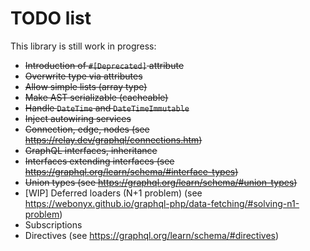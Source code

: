 # TODO list
This library is still work in progress:

- ~~Introduction of `#[Deprecated]` attribute~~
- ~~Overwrite type via attributes~~
- ~~Allow simple lists (array type)~~
- ~~Make AST serializable (cacheable)~~
- ~~Handle `DateTime` and `DateTimeImmutable`~~
- ~~Inject autowiring services~~
- ~~Connection, edge, nodes (see https://relay.dev/graphql/connections.htm)~~
- ~~GraphQL interfaces, inheritance~~
- ~~Interfaces extending interfaces (see https://graphql.org/learn/schema/#interface-types)~~
- ~~Union types (see https://graphql.org/learn/schema/#union-types)~~
- [WIP] Deferred loaders (N+1 problem) (see https://webonyx.github.io/graphql-php/data-fetching/#solving-n1-problem)
- Subscriptions
- Directives (see https://graphql.org/learn/schema/#directives)
